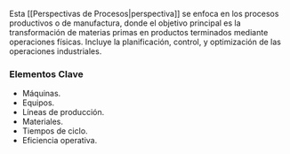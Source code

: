 Esta [[Perspectivas de Procesos|perspectiva]] se enfoca en los procesos productivos o de manufactura, donde el objetivo principal es la transformación de materias primas en productos terminados mediante operaciones físicas. Incluye la planificación, control, y optimización de las operaciones industriales. 

### Elementos Clave

- Máquinas. 
- Equipos. 
- Líneas de producción. 
- Materiales. 
- Tiempos de ciclo. 
- Eficiencia operativa. 